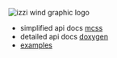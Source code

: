 ![izzi wind graphic logo](/izzi-wind-square-v2.png)
* simplified api docs [mcss](https://bdekoz.github.io/izzi/html/mcss/)
* detailed api docs [doxygen](https://bdekoz.github.io/izzi/html/doxygen/)
* [examples](https://github.com/bdekoz/izzi/tree/main/examples)

